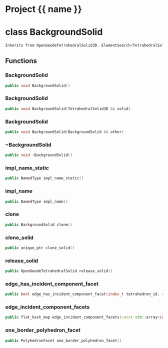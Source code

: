 <script setup>
import {useRoute} from 'vitepress'
const {path} = useRoute()
const tokens = path.split('/')
const words = tokens[2].split('-');
for (let i = 0; i < words.length; i++) {
    words[i] = words[i].charAt(0).toUpperCase() + words[i].slice(1);
    words[i] = words[i].replace('geode', 'Geode')
}
const name = words.join('-');
</script>
# Project {{ name }}

# class BackgroundSolid


```cpp
Inherits from OpenGeodeTetrahedralSolid3D, ElementSearch<TetrahedralSolid3D>, MacroInfo3D
```



## Functions

### BackgroundSolid

```cpp
public void BackgroundSolid()
```


### BackgroundSolid

```cpp
public void BackgroundSolid(TetrahedralSolid3D && solid)
```


### BackgroundSolid

```cpp
public void BackgroundSolid(BackgroundSolid && other)
```


### ~BackgroundSolid

```cpp
public void ~BackgroundSolid()
```


### impl_name_static

```cpp
public NamedType impl_name_static()
```


### impl_name

```cpp
public NamedType impl_name()
```


### clone

```cpp
public BackgroundSolid clone()
```


### clone_solid

```cpp
public unique_ptr clone_solid()
```


### release_solid

```cpp
public OpenGeodeTetrahedralSolid release_solid()
```


### edge_has_incident_component_facet

```cpp
public bool edge_has_incident_component_facet(index_t tetrahedron_id, const std::array<index_t, 2> & edge_vertices)
```


### edge_incident_component_facets

```cpp
public flat_hash_map edge_incident_component_facets(const std::array<index_t, 2> & edge_vertices)
```


### one_border_polyhedron_facet

```cpp
public PolyhedronFacet one_border_polyhedron_facet()
```




